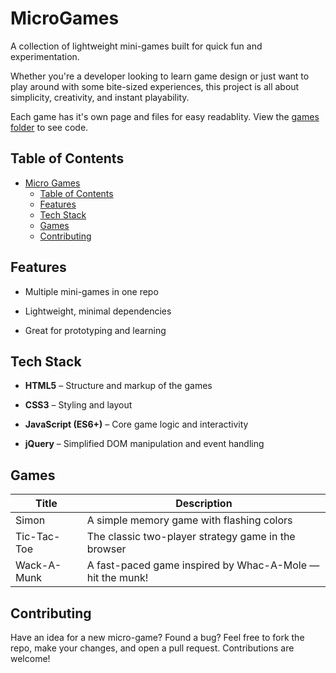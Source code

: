 # MicroGames
A collection of lightweight mini-games built for quick fun and experimentation. 

Whether you're a developer looking to learn game design or just want to play around with some bite-sized experiences, this project is all about simplicity, creativity, and instant playability. 

Each game has it's own page and files for easy readablity. View the [games folder](games) to see code.

## Table of Contents

- [Micro Games](#micro-games)
  - [Table of Contents](#table-of-contents)
  - [Features](#features)
  - [Tech Stack](#tech-stack)
  - [Games](#games)
  - [Contributing](#contributing)

## Features
- Multiple mini-games in one repo

- Lightweight, minimal dependencies

- Great for prototyping and learning

## Tech Stack
- __HTML5__ – Structure and markup of the games

- __CSS3__ – Styling and layout

- __JavaScript (ES6+)__ – Core game logic and interactivity

- __jQuery__ – Simplified DOM manipulation and event handling

## Games

| Title       | Description                                               |
| ----------- | --------------------------------------------------------- |
| Simon       | A simple memory game with flashing colors                 |
| Tic-Tac-Toe | The classic two-player strategy game in the browser       |
| Wack-A-Munk | A fast-paced game inspired by Whac-A-Mole — hit the munk! |

## Contributing

Have an idea for a new micro-game? Found a bug? Feel free to fork the repo, make your changes, and open a pull request. Contributions are welcome!
